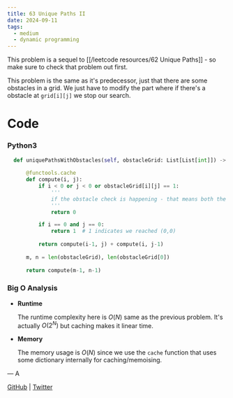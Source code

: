 ```yaml
---
title: 63 Unique Paths II
date: 2024-09-11
tags:
  - medium
  - dynamic programming
---
```


This problem is a sequel to [[/leetcode resources/62 Unique Paths]] - so make sure to check that problem out first.


This problem is the same as it's predecessor, just that there are some obstacles in a grid. We just have to modify the part where if there's a obstacle at `grid[i][j]` we stop our search.

# Code

### Python3

```python
  def uniquePathsWithObstacles(self, obstacleGrid: List[List[int]]) -> int:
      
      @functools.cache
      def compute(i, j):
          if i < 0 or j < 0 or obstacleGrid[i][j] == 1:    
              '''
              if the obstacle check is happening - that means both the first two checks for i and j were false. Meaning, by the time obstacle is checked - both i and j are valid and in-bound
              '''
              return 0

          if i == 0 and j == 0:
              return 1  # 1 indicates we reached (0,0)
          
          return compute(i-1, j) + compute(i, j-1)
      
      m, n = len(obstacleGrid), len(obstacleGrid[0])
      
      return compute(m-1, n-1)
```

### Big O Analysis

- **Runtime**

  The runtime complexity here is $O(N)$ same as the previous problem. It's actually $O(2^N)$ but caching makes it linear time.

- **Memory**

  The memory usage is $O(N)$ since we use the `cache` function that uses some dictionary internally for caching/memoising.

— A

[GitHub](https://github.com/AtharvaKamble) | [Twitter](https://twitter.com/AtharvaKamble07)
